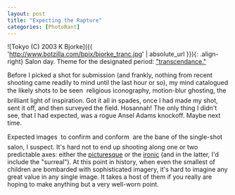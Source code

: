 ```yaml
---
layout: post
title: "Expecting the Rapture"
categories: [PhotoRant]
---
```



![Tokyo (C) 2003 K Bjorke]({{ 'http://www.botzilla.com/bpix/bjorke_tranc.jpg' | absolute_url }}){: .align-right}
Salon day. Theme for the designated period: <a href="http://www.genec.com/federico/salon/urlist.php?secth=45">"transcendance."</a>

Before I picked a shot for submission (and frankly, nothing from recent shooting came readily to mind until the last hour or so), my mind catalogued the likely shots to be seen &#151; religious iconography, motion-blur ghosting, the brilliant light of inspiration. Got it all in spades, once I had made my shot, sent it off, and then surveyed the field. Hosannah! The only thing I didn't see, that I had expected, was a rogue Ansel Adams knockoff. Maybe next time.

Expected images &#151; to confirm and conform &#151; are the bane of the single-shot salon, I suspect. It's hard not to end up shooting along one or two predictable axes: either the <a href="http://www.arts.ualberta.ca/~dmiall/travel/gilpine2.htm">picturesque</a> or the <a href="http://www.sfmoma.org/exhibitions/exhib_detail.asp?id=108&click=news">ironic</a> (and in the latter, I'd include the "surreal"). At this point in history, when even the smallest of children are bombarded with sophisticated imagery, it's hard to imagine any great value in any single image. It takes a host of them if you really are hoping to make anything but a very well-worn point.
